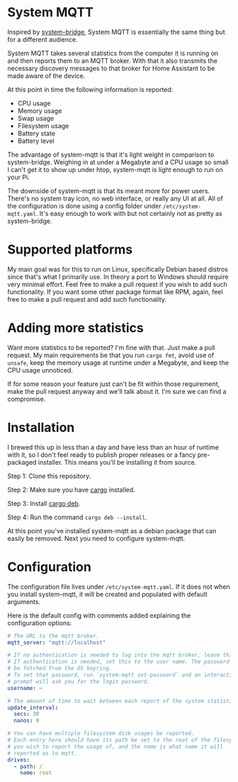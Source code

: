 # System MQTT

Inspired by [system-bridge](https://github.com/timmo001/system-bridge), System MQTT is essentially the same thing but for a different audience.

System MQTT takes several statistics from the computer it is running on and then reports them to an MQTT broker. With that it also transmits the necessary discovery messages to that broker for Home Assistant to be made aware of the device.

At this point in time the following information is reported:

* CPU usage
* Memory usage
* Swap usage
* Filesystem usage
* Battery state
* Battery level

The advantage of system-mqtt is that it's light weight in comparison to system-bridge. Weighing in at under a Megabyte and a CPU usage so small I can't get it to show up under htop, system-mqtt is light enough to run on your Pi.

The downside of system-mqtt is that its meant more for power users. There's no system tray icon, no web interface, or really any UI at all. All of the configuration is done using a config folder under `/etc/system-mqtt.yaml`. It's easy enough to work with but not certainly not as pretty as system-bridge.

# Supported platforms

My main goal was for this to run on Linux, specifically Debian based distros since that's what I primarily use. In theory a port to Windows should require very minimal effort. Feel free to make a pull request if you wish to add such functionality. If you want some other package format like RPM, again, feel free to make a pull request and add such functionality.

# Adding more statistics

Want more statistics to be reported? I'm fine with that. Just make a pull request. My main requirements be that you run `cargo fmt`, avoid use of `unsafe`, keep the memory usage at runtime under a Megabyte, and keep the CPU usage unnoticed.

If for some reason your feature just can't be fit within those requirement, make the pull request anyway and we'll talk about it. I'm sure we can find a compromise.

# Installation

I brewed this up in less than a day and have less than an hour of runtime with it, so I don't feel ready to publish proper releases or a fancy pre-packaged installer. This means you'll be installing it from source.

Step 1: Clone this repository.

Step 2: Make sure you have [cargo](https://doc.rust-lang.org/cargo/getting-started/installation.html) installed.

Step 3: Install [cargo deb](https://crates.io/crates/cargo-deb).

Step 4: Run the command `cargo deb --install`.

At this point you've installed system-mqtt as a debian package that can easily be removed. Next you need to configure system-mqtt.

# Configuration

The configuration file lives under `/etc/system-mqtt.yaml`.
If it does not when you install system-mqtt, it will be created and populated with default arguments.

Here is the default config with comments added explaining the configuration options:
```yaml
# The URL to the mqtt broker.
mqtt_server: "mqtt://localhost"

# If no authentication is needed to log into the mqtt broker, leave this be.
# If authentication is needed, set this to the user name. The password will
# be fetched from the OS keyring.
# To set that password, run `system-mqtt set-password` and an interactive
# prompt will ask you for the login password.
username: ~

# The amount of time to wait between each report of the system statistics.
update_interval:
  secs: 30
  nanos: 0

# You can have multiple filesystem disk usages be reported.
# Each entry here should have its path be set to the root of the filesystem
# you wish to report the usage of, and the name is what name it will
# reported as to mqtt.
drives:
  - path: /
    name: root
```